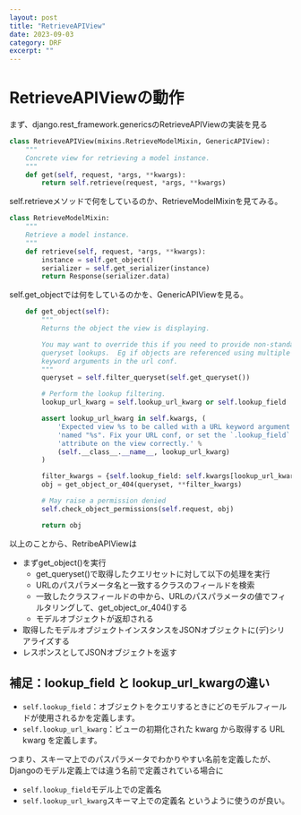 ```yaml
---
layout: post
title: "RetrieveAPIView"
date: 2023-09-03
category: DRF
excerpt: ""
---
```

# RetrieveAPIViewの動作

まず、django.rest_framework.genericsのRetrieveAPIViewの実装を見る
```python
class RetrieveAPIView(mixins.RetrieveModelMixin, GenericAPIView):
    """
    Concrete view for retrieving a model instance.
    """
    def get(self, request, *args, **kwargs):
        return self.retrieve(request, *args, **kwargs)
```
self.retrieveメソッドで何をしているのか、RetrieveModelMixinを見てみる。
```python
class RetrieveModelMixin:
    """
    Retrieve a model instance.
    """
    def retrieve(self, request, *args, **kwargs):
        instance = self.get_object()
        serializer = self.get_serializer(instance)
        return Response(serializer.data)
```
self.get_objectでは何をしているのかを、GenericAPIViewを見る。
```python
    def get_object(self):
        """
        Returns the object the view is displaying.

        You may want to override this if you need to provide non-standard
        queryset lookups.  Eg if objects are referenced using multiple
        keyword arguments in the url conf.
        """
        queryset = self.filter_queryset(self.get_queryset())

        # Perform the lookup filtering.
        lookup_url_kwarg = self.lookup_url_kwarg or self.lookup_field

        assert lookup_url_kwarg in self.kwargs, (
            'Expected view %s to be called with a URL keyword argument '
            'named "%s". Fix your URL conf, or set the `.lookup_field` '
            'attribute on the view correctly.' %
            (self.__class__.__name__, lookup_url_kwarg)
        )

        filter_kwargs = {self.lookup_field: self.kwargs[lookup_url_kwarg]}
        obj = get_object_or_404(queryset, **filter_kwargs)

        # May raise a permission denied
        self.check_object_permissions(self.request, obj)

        return obj
```
以上のことから、RetribeAPIViewは
- まずget_object()を実行
  - get_queryset()で取得したクエリセットに対して以下の処理を実行
  - URLのパスパラメータ名と一致するクラスのフィールドを検索
  - 一致したクラスフィールドの中から、URLのパスパラメータの値でフィルタリングして、get_object_or_404()する
  - モデルオブジェクトが返却される
- 取得したモデルオブジェクトインスタンスをJSONオブジェクトに(デ)シリアライズする
- レスポンスとしてJSONオブジェクトを返す

## 補足：lookup_field と lookup_url_kwargの違い
- `self.lookup_field`：オブジェクトをクエリするときにどのモデルフィールドが使用されるかを定義します。
- `self.lookup_url_kwarg`：ビューの初期化された kwarg から取得する URL kwarg を定義します。

つまり、スキーマ上でのパスパラメータでわかりやすい名前を定義したが、Djangoのモデル定義上では違う名前で定義されている場合に
- `self.lookup_field`モデル上での定義名
- `self.lookup_url_kwarg`スキーマ上での定義名
というように使うのが良い。
